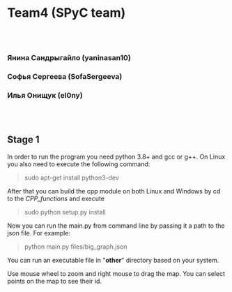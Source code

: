 # Team4 (SPyC team)
<br/><br/>
### Янина Сандрыгайло (yaninasan10)

### Софья Сергеева (SofaSergeeva)

### Илья Онищук (el0ny)

<br/><br/>
## Stage 1
In order to run the program you need python 3.8+ and gcc or g++.
On Linux you also need to execute the following command:

>sudo apt-get install python3-dev

After that you can build the cpp module on both Linux and Windows by cd to the *CPP_functions* and execute

>sudo python setup.py install

Now you can run the main.py from command line by passing it a path to the json file. For example:

>python main.py files/big_graph.json

You can run an executable file in "**other**" directory based on your system. 

Use mouse wheel to zoom and right mouse to drag the map. You can select points on the map to see their id.
